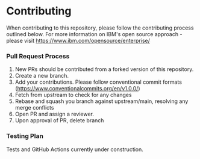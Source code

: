 # Contributing

When contributing to this repository, please follow the contributing process outlined below. For more information on IBM's
open source approach - please visit https://www.ibm.com/opensource/enterprise/

### Pull Request Process
1. New PRs should be contributed from a forked version of this repository.
2. Create a new branch.
3. Add your contributions. Please follow conventional commit formats (https://www.conventionalcommits.org/en/v1.0.0/)
4. Fetch from upstream to check for any changes
5. Rebase and squash you branch against upstream/main, resolving any merge conflicts
6. Open PR and assign a reviewer.
7. Upon approval of PR, delete branch


### Testing Plan
Tests and GitHub Actions currently under construction.
